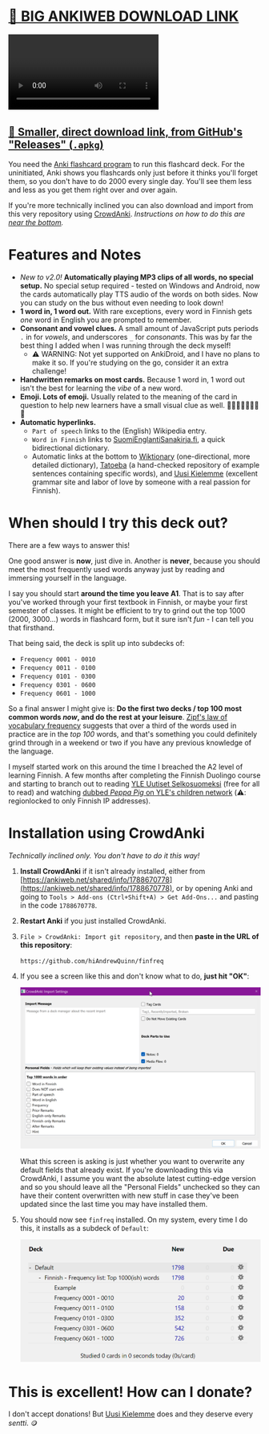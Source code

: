 # [🔗 BIG ANKIWEB DOWNLOAD LINK](https://ankiweb.net/shared/info/717716554)

![](markkinat.mp4)

## [🔗 Smaller, direct download link, from GitHub's "Releases" (`.apkg`)](https://github.com/hiAndrewQuinn/finfreq/releases/download/v1.1.0/finfreq_2022_06.apkg)

You need the [Anki flashcard program](https://apps.ankiweb.net/) to run this flashcard deck. For the uninitiated, Anki shows you flashcards only just before it thinks you'll forget them, so you don't have to do 2000 every single day. You'll see them less and less as you get them right over and over again.

If you're more technically inclined you can also download and import from this very repository using [CrowdAnki](https://github.com/Stvad/CrowdAnki). *Instructions on how to do this are [near the bottom](https://github.com/hiAndrewQuinn/finfreq#installation-using-crowdanki).*

# Features and Notes

- _New to v2.0!_ **Automatically playing MP3 clips of all words, no special setup.** No special setup required - tested on Windows and Android, now the cards automatically play TTS audio of the words on both sides. Now you can study on the bus without even needing to look down!
- **1 word in, 1 word out.** With rare exceptions, every word in Finnish gets _one_ word in English you are prompted to remember.
- **Consonant and vowel clues.** A small amount of JavaScript puts periods `.` in for _vowels_, and underscores `_` for _consonants_. This was by far the best thing I added when I was running through the deck myself!
  - ⚠️ WARNING: Not yet supported on AnkiDroid, and I have no plans to make it so. If you're studying on the go, consider it an extra challenge!
- **Handwritten remarks on most cards.** Because 1 word in, 1 word out isn't the best for learning the _vibe_ of a new word.
- **Emoji. Lots of emoji.** Usually related to the meaning of the card in question to help new learners have a small visual clue as well. 💝💖💝💖💝💖💝💖
- **Automatic hyperlinks.**
  - `Part of speech` links to the (English) Wikipedia entry.
  - `Word in Finnish` links to [SuomiEnglantiSanakirja.fi](https://www.suomienglantisanakirja.fi/), a quick bidirectional dictionary.
  - Automatic links at the bottom to [Wiktionary](https://en.wiktionary.org/wiki/Wiktionary:Main_Page) (one-directional, more detailed dictionary), [Tatoeba](https://tatoeba.org/en/) (a hand-checked repository of example sentences containing specific words), and [Uusi Kielemme](https://uusikielemme.fi/) (excellent grammar site and labor of love by someone with a real passion for Finnish).


# When should I try this deck out?

There are a few ways to answer this!

One good answer is **now**, just dive in. Another is **never**, because you should meet the most frequently used words anyway just by reading and immersing yourself in the language.

I say you should start **around the time you leave A1**. That is to say after you've worked through your first textbook in Finnish, or maybe your first semester of classes. It might be efficient to try to grind out the top 1000 (2000, 3000...) words in flashcard form, but it sure isn't _fun_ - I can tell you that firsthand.

That being said, the deck is split up into subdecks of:

- `Frequency 0001 - 0010`
- `Frequency 0011 - 0100`
- `Frequency 0101 - 0300`
- `Frequency 0301 - 0600`
- `Frequency 0601 - 1000`

So a final answer I might give is: **Do the first two decks / top 100 most common words _now_, and do the rest at your leisure**. [Zipf's law of vocabulary frequency](https://www.wikiwand.com/en/Zipf%27s_law#/overview) suggests that over a third of the words used in practice are in the _top 100_ words, and that's something you could definitely grind through in a weekend or two if you have any previous knowledge of the language.

I myself started work on this around the time I breached the A2 level of learning Finnish. A few months after completing the Finnish Duolingo course and starting to branch out to reading [YLE Uutiset Selkosuomeksi](https://yle.fi/uutiset/osasto/selkouutiset/) (free for all to read) and watching [dubbed _Peppa Pig_ on YLE's children network](https://areena.yle.fi/lapset/) (⚠️: regionlocked to only Finnish IP addresses).

# Installation using CrowdAnki

_Technically inclined only. You don't have to do it this way!_

1. **Install CrowdAnki** if it isn't already installed, either from [https://ankiweb.net/shared/info/1788670778](https://ankiweb.net/shared/info/1788670778), or by opening Anki and going to `Tools > Add-ons (Ctrl+Shift+A) > Get Add-Ons...` and pasting in the code `1788670778`.
2. **Restart Anki** if you just installed CrowdAnki.
3. `File > CrowdAnki: Import git repository`, and then **paste in the URL of this repository**:

   `https://github.com/hiAndrewQuinn/finfreq`

4. If you see a screen like this and don't know what to do, **just hit "OK"**:

   ![](crowdanki-screen.png)

   What this screen is asking is just whether you want to overwrite any default fields that already exist. If you're downloading this via CrowdAnki, I assume you want the absolute latest cutting-edge version and so you should leave all the "Personal Fields" unchecked so they can have their content overwritten with new stuff in case they've been updated since the last time you may have installed them.

5. You should now see `finfreq` installed. On my system, every time I do this, it installs as a subdeck of `Default`:
   
   ![](finfreq-default-subdeck.png)

   

# This is excellent! How can I donate?

I don't accept donations! But [Uusi Kielemme](https://uusikielemme.fi/category/support-me) does and they deserve every _sentti_. 🪙